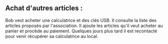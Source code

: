 ## Achat d'autres articles :

Bob veut acheter une calculatrice et des clés USB. Il consulte la liste des articles proposés par l'association. Il ajoute les articles qu'il veut acheter au panier et procède au paiement. Quelques jours plus tard il est recontacté pour venir récupérer sa calculatrice au local.

